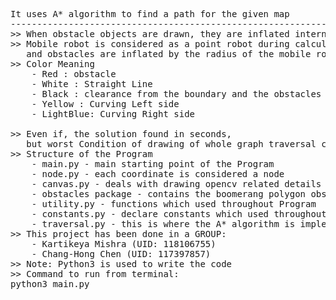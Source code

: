 <pre>
It uses A* algorithm to find a path for the given map
--------------------------------------------------------------------------------------------------
>> When obstacle objects are drawn, they are inflated internally but not drawn on the screen.
>> Mobile robot is considered as a point robot during calculation
   and obstacles are inflated by the radius of the mobile robot during calculation
>> Color Meaning
    - Red : obstacle
    - White : Straight Line
    - Black : clearance from the boundary and the obstacles (in the end of traversal) / empty space
    - Yellow : Curving Left side
    - LightBlue: Curving Right side
    
>> Even if, the solution found in seconds, 
   but worst Condition of drawing of whole graph traversal can take upto 5 minutes
>> Structure of the Program
    - main.py - main starting point of the Program
    - node.py - each coordinate is considered a node
    - canvas.py - deals with drawing opencv related details
    - obstacles package - contains the boomerang polygon obstacle, circle obstacle and regular hexagon obstacle related files
    - utility.py - functions which used throughout Program
    - constants.py - declare constants which used throughout the Program
    - traversal.py - this is where the A* algorithm is implemented
>> This project has been done in a GROUP:
    - Kartikeya Mishra (UID: 118106755)
    - Chang-Hong Chen (UID: 117397857)
>> Note: Python3 is used to write the code
>> Command to run from terminal:
python3 main.py
</pre>
